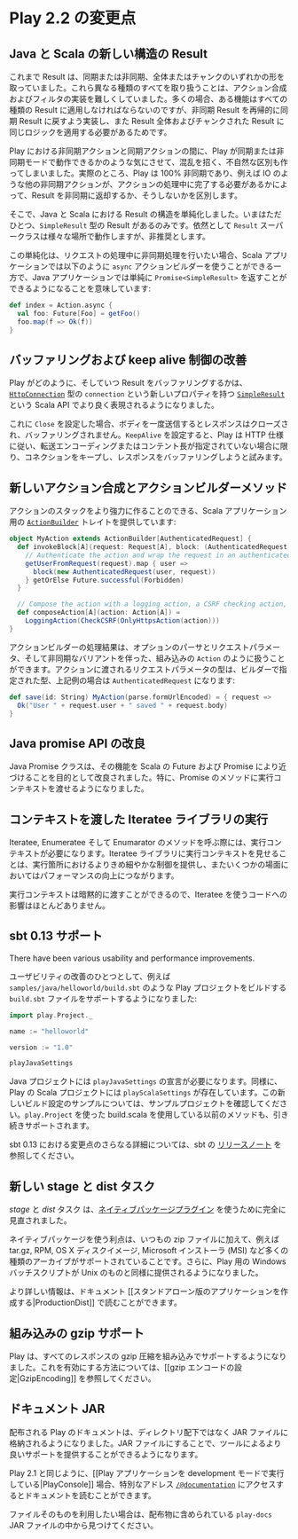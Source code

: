 <!--- Copyright (C) 2009-2013 Typesafe Inc. <http://www.typesafe.com> -->
<!--
# What's new in Play 2.2
-->
# Play 2.2 の変更点

<!--
## New results structure for Java and Scala
-->
## Java と Scala の新しい構造の Result

<!--
Previously, results could be either plain or async, chunked or simple.  Having to deal with all these different types made action composition and filters hard to implement, since often there was functionality that needed to be applied to all types of results, but code had to implemented to recursively unwrap asynchronous results and to apply the same logic to chunked and simple results.
-->
これまで Result は、同期または非同期、全体またはチャンクのいずれかの形を取っていました。これら異なる種類のすべてを取り扱うことは、アクション合成およびフィルタの実装を難しくしていました。多くの場合、ある機能はすべての種類の Result に適用しなければならないのですが、非同期 Result を再帰的に同期 Result に戻すよう実装し、また Result 全体およびチャンクされた Result に同じロジックを適用する必要があるためです。

<!--
It also created an artificial distinction between asynchronous and synchronous actions in Play, which caused confusion, leading people to think that Play could operate in a synchronous and asynchronous modes.  In fact, Play is 100% asynchronous, the only thing that differentiates whether a result is returned asynchronously or not is whether other asynchronous actions, such as IO, need to be done during action processing.
-->
Play における非同期アクションと同期アクションの間に、Play が同期または非同期モードで動作できるかのような気にさせて、混乱を招く、不自然な区別も作ってしまいました。実際のところ、Play は 100% 非同期であり、例えば IO のような他の非同期アクションが、アクションの処理中に完了する必要があるかによって、Result を非同期に返却するか、そうしないかを区別します。

<!--
So we've simplified the structure for results in Java and Scala.  There is now only one result type, `SimpleResult`.  The `Result` superclass still works in many places but is deprecated.
-->
そこで、Java と Scala における Result の構造を単純化しました。いまはただひとつ、`SimpleResult` 型の Result があるのみです。依然として `Result` スーパークラスは様々な場所で動作しますが、非推奨とします。

<!--
In Java applications, this means actions can now just return `Promise<SimpleResult>` if they wish to do asynchronous processing during a request, while Scala applications can use the `async` action builder, like this:
-->
この単純化は、リクエストの処理中に非同期処理を行いたい場合、Scala アプリケーションでは以下のように `async` アクションビルダーを使うことができる一方で、Java アプリケーションでは単純に `Promise<SimpleResult>` を返すことができるようになることを意味しています:

```scala
def index = Action.async {
  val foo: Future[Foo] = getFoo()
  foo.map(f => Ok(f))
}
```

<!--
## Better control over buffering and keep alive
-->
## バッファリングおよび keep alive 制御の改善

<!--
How and when Play buffers results is now better expressed in the Scala API, [`SimpleResult`](api/scala/index.html#play.api.mvc.SimpleResult) has a new property called `connection`, which is of type [`HttpConnection`](api/scala/index.html#play.api.mvc.HttpConnection$).
-->
Play がどのように、そしていつ Result をバッファリングするかは、[`HttpConnection`](api/scala/index.html#play.api.mvc.HttpConnection$) 型の `connection` という新しいプロパティを持つ [`SimpleResult`](api/scala/index.html#play.api.mvc.SimpleResult) という Scala API でより良く表現されるようになりました。

<!--
If set to `Close`, the response will be closed once the body is sent, and no buffering will be attempted.  If set to `KeepAlive`, Play will make a best effort attempt to keep the connection alive, in accordance to the HTTP spec, buffering the response if only no transfer encoding or content length is specified.
-->
これに `Close` を設定した場合、ボディを一度送信するとレスポンスはクローズされ、バッファリングされません。`KeepAlive` を設定すると、Play は HTTP 仕様に従い、転送エンコーディングまたはコンテント長が指定されていない場合に限り、コネクションをキープし、レスポンスをバッファリングしようと試みます。

<!--
## New action composition and action builder methods
-->
## 新しいアクション合成とアクションビルダーメソッド

<!--
We now provide an [`ActionBuilder`](api/scala/index.html#play.api.mvc.ActionBuilder) trait for Scala applications that allows more powerful building of action stacks.  For example:
-->
アクションのスタックをより強力に作ることのできる、Scala アプリケーション用の [`ActionBuilder`](api/scala/index.html#play.api.mvc.ActionBuilder) トレイトを提供しています:

```scala
object MyAction extends ActionBuilder[AuthenticatedRequest] {
  def invokeBlock[A](request: Request[A], block: (AuthenticatedRequest[A]) => Future[SimpleResult]) = {
    // Authenticate the action and wrap the request in an authenticated request
    getUserFromRequest(request).map { user =>
      block(new AuthenticatedRequest(user, request))
    } getOrElse Future.successful(Forbidden)
  }

  // Compose the action with a logging action, a CSRF checking action, and an action that only allows HTTPS
  def composeAction[A](action: Action[A]) =
    LoggingAction(CheckCSRF(OnlyHttpsAction(action)))
}
```

<!--
The resulting action builder can be used just like the built in `Action` object, with optional parser and request parameters, and async variants.  The type of the request parameter passed to the action will be the type specified by the builder, in the above case, `AuthenticatedRequest`:
-->
アクションビルダーの処理結果は、オプションのパーサとリクエストパラメータ、そして非同期なバリアントを伴った、組み込みの `Action` のように扱うことができます。アクションに渡されるリクエストパラメータの型は、ビルダーで指定された型、上記例の場合は `AuthenticatedRequest` になります:

```scala
def save(id: String) MyAction(parse.formUrlEncoded) = { request =>
  Ok("User " + request.user + " saved " + request.body)
}
```

<!--
## Improved Java promise API
-->
## Java promise API の改良

<!--
The Java Promise class has been improved in order to bring its functionality closer to Scala's Future and Promise. In particular execution contexts can now be passed into a Promise's methods.
-->
Java Promise クラスは、その機能を Scala の Future および Promise により近づけることを目的として改良されました。特に、Promise のメソッドに実行コンテキストを渡せるようになりました。

<!--
## Iteratee library execution context passing
-->
## コンテキストを渡した Iteratee ライブラリの実行

<!--
Execution contexts are now required when calling on methods of Iteratee, Enumeratee and Enumerator. Having execution contexts exposed for the Iteratee library provides finer-grained control over where execution occurs and can lead to performance improvements in some cases.
-->
Iteratee, Enumeratee そして Enumarator のメソッドを呼ぶ際には、実行コンテキストが必要になります。Iteratee ライブラリに実行コンテキストを見せることは、実行箇所におけるよりきめ細やかな制御を提供し、またいくつかの場面においてはパフォーマンスの向上につながります。

<!--
Execution contexts can be supplied implicitly which means that there is little impact on the code that uses Iteratees.
-->
実行コンテキストは暗黙的に渡すことができるので、Iteratee を使うコードへの影響はほとんどありません。

<!--
## sbt 0.13 support
-->
## sbt 0.13 サポート

There have been various usability and performance improvements. 

<!--
One usability improvement is that we now support `build.sbt` files for building Play projects e.g. `samples/java/helloworld/build.sbt`:
-->
ユーザビリティの改善のひとつとして、例えば `samples/java/helloworld/build.sbt` のような Play プロジェクトをビルドする `build.sbt` ファイルをサポートするようになりました:

```scala
import play.Project._

name := "helloworld"

version := "1.0"

playJavaSettings
```

<!--
The `playJavaSettings` now declares all that is required for a Java project. Similarly `playScalaSettings` exists for Play Scala projects. Check out the sample projects for examples of this new build configuration. Note that the previous method of using build.scala along with `play.Project` is still supported.
-->
Java プロジェクトには `playJavaSettings` の宣言が必要になります。同様に、Play の Scala プロジェクトには `playScalaSettings` が存在しています。この新しいビルド設定のサンプルについては、サンプルプロジェクトを確認してください。`play.Project` を使った build.scala を使用している以前のメソッドも、引き続きサポートされます。

<!--
For more information on what has changed for sbt 0.13 please refer to its [release notes](http://www.scala-sbt.org/0.13.0/docs/Community/ChangeSummary_0.13.0.html)
-->
sbt 0.13 における変更点のさらなる詳細については、sbt の [リリースノート](http://www.scala-sbt.org/0.13.0/docs/Community/ChangeSummary_0.13.0.html) を参照してください。

<!--
## New stage and dist tasks
-->
## 新しい stage と dist タスク

<!--
The _stage_ and _dist_ tasks have been completely overhauled in order to use the [Native Packager Plugin](https://github.com/sbt/sbt-native-packager).
-->
_stage_ と _dist_ タスク は、[ネイティブパッケージプラグイン](https://github.com/sbt/sbt-native-packager) を使うために完全に見直されました。

<!--
The benefit in using the Native Packager is that many types of archive can now be supported in addition to regular zip files e.g. tar.gz, RPM, OS X disk images, Microsoft Installers (MSI) and more. In addition a Windows batch script is now provided for Play as well as a Unix one.
-->
ネイティブパッケージを使う利点は、いつもの zip ファイルに加えて、例えば tar.gz, RPM, OS X ディスクイメージ, Microsoft インストーラ (MSI) など多くの種類のアーカイブがサポートされていることです。さらに、Play 用の Windows バッチスクリプトが Unix のものと同様に提供されるようになりました。

<!--
More information can be found in the [[Creating a standalone version of your application|ProductionDist]] document.
-->
より詳しい情報は、ドキュメント [[スタンドアローン版のアプリケーションを作成する|ProductionDist]] で読むことができます。

<!--
## Built in gzip support
-->
## 組み込みの gzip サポート

<!--
Play now has built in support for gzipping all responses.  For information on how to enable this, see [[Configuring gzip encoding|GzipEncoding]].
-->
Play は、すべてのレスポンスの gzip 圧縮を組み込みでサポートするようになりました。これを有効にする方法については、[[gzip エンコードの設定|GzipEncoding]] を参照してください。

<!--
## Documentation JAR
-->
## ドキュメント JAR

<!--
Play's distribution now stores its documentation in a JAR file rather than in a directory. A JAR file provides better support for tooling.
-->
配布される Play のドキュメントは、ディレクトリ配下ではなく JAR ファイルに格納されるようになりました。JAR ファイルにすることで、ツールによるより良いサポートを提供することができるようになります。

<!--
Just like in Play 2.1, you can view the documentation when you [[run your Play application in development mode|PlayConsole]] by visiting the special [`/@documentation`](http://localhost:9000/@documentation) address.
-->
Play 2.1 と同じように、[[Play アプリケーションを development モードで実行している|PlayConsole]] 場合、特別なアドレス [`/@documentation`](http://localhost:9000/@documentation) にアクセスするとドキュメントを読むことができます。

<!--
If you want to access the raw files, they can now be found in the `play-docs` JAR file contained in the distribution.
-->
ファイルそのものを利用したい場合は、配布物に含められている `play-docs` JAR ファイルの中から見つけてください。
